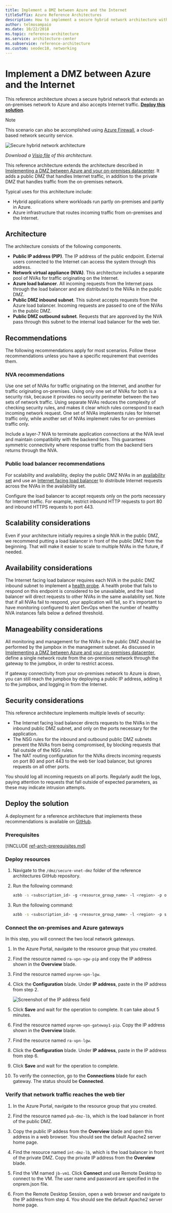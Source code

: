 ```yaml
---
title: Implement a DMZ between Azure and the Internet
titleSuffix: Azure Reference Architectures
description: How to implement a secure hybrid network architecture with Internet access in Azure.
author: telmosampaio
ms.date: 10/22/2018
ms.topic: reference-architecture
ms.service: architecture-center
ms.subservice: reference-architecture
ms.custom: seodec18, networking
---
```


# Implement a DMZ between Azure and the Internet

This reference architecture shows a secure hybrid network that extends an on-premises network to Azure and also accepts Internet traffic. [**Deploy this solution**](#deploy-the-solution).

> [!NOTE]
> This scenario can also be accomplished using [Azure Firewall](/azure/firewall/), a cloud-based network security service.

![Secure hybrid network architecture](./images/dmz-public.png)

*Download a [Visio file][visio-download] of this architecture.*

This reference architecture extends the architecture described in [Implementing a DMZ between Azure and your on-premises datacenter][implementing-a-secure-hybrid-network-architecture]. It adds a public DMZ that handles Internet traffic, in addition to the private DMZ that handles traffic from the on-premises network.

Typical uses for this architecture include:

- Hybrid applications where workloads run partly on-premises and partly in Azure.
- Azure infrastructure that routes incoming traffic from on-premises and the Internet.

## Architecture

The architecture consists of the following components.

- **Public IP address (PIP)**. The IP address of the public endpoint. External users connected to the Internet can access the system through this address.
- **Network virtual appliance (NVA)**. This architecture includes a separate pool of NVAs for traffic originating on the Internet.
- **Azure load balancer**. All incoming requests from the Internet pass through the load balancer and are distributed to the NVAs in the public DMZ.
- **Public DMZ inbound subnet**. This subnet accepts requests from the Azure load balancer. Incoming requests are passed to one of the NVAs in the public DMZ.
- **Public DMZ outbound subnet**. Requests that are approved by the NVA pass through this subnet to the internal load balancer for the web tier.

## Recommendations

The following recommendations apply for most scenarios. Follow these recommendations unless you have a specific requirement that overrides them.

### NVA recommendations

Use one set of NVAs for traffic originating on the Internet, and another for traffic originating on-premises. Using only one set of NVAs for both is a security risk, because it provides no security perimeter between the two sets of network traffic. Using separate NVAs reduces the complexity of checking security rules, and makes it clear which rules correspond to each incoming network request. One set of NVAs implements rules for Internet traffic only, while another set of NVAs implement rules for on-premises traffic only.

Include a layer-7 NVA to terminate application connections at the NVA level and maintain compatibility with the backend tiers. This guarantees symmetric connectivity where response traffic from the backend tiers returns through the NVA.

### Public load balancer recommendations

For scalability and availability, deploy the public DMZ NVAs in an [availability set][availability-set] and use an [Internet facing load balancer][load-balancer] to distribute Internet requests across the NVAs in the availability set.

Configure the load balancer to accept requests only on the ports necessary for Internet traffic. For example, restrict inbound HTTP requests to port 80 and inbound HTTPS requests to port 443.

## Scalability considerations

Even if your architecture initially requires a single NVA in the public DMZ, we recommend putting a load balancer in front of the public DMZ from the beginning. That will make it easier to scale to multiple NVAs in the future, if needed.

## Availability considerations

The Internet facing load balancer requires each NVA in the public DMZ inbound subnet to implement a [health probe][lb-probe]. A health probe that fails to respond on this endpoint is considered to be unavailable, and the load balancer will direct requests to other NVAs in the same availability set. Note that if all NVAs fail to respond, your application will fail, so it's important to have monitoring configured to alert DevOps when the number of healthy NVA instances falls below a defined threshold.

## Manageability considerations

All monitoring and management for the NVAs in the public DMZ should be performed by the jumpbox in the management subnet. As discussed in [Implementing a DMZ between Azure and your on-premises datacenter][implementing-a-secure-hybrid-network-architecture], define a single network route from the on-premises network through the gateway to the jumpbox, in order to restrict access.

If gateway connectivity from your on-premises network to Azure is down, you can still reach the jumpbox by deploying a public IP address, adding it to the jumpbox, and logging in from the Internet.

## Security considerations

This reference architecture implements multiple levels of security:

- The Internet facing load balancer directs requests to the NVAs in the inbound public DMZ subnet, and only on the ports necessary for the application.
- The NSG rules for the inbound and outbound public DMZ subnets prevent the NVAs from being compromised, by blocking requests that fall outside of the NSG rules.
- The NAT routing configuration for the NVAs directs incoming requests on port 80 and port 443 to the web tier load balancer, but ignores requests on all other ports.

You should log all incoming requests on all ports. Regularly audit the logs, paying attention to requests that fall outside of expected parameters, as these may indicate intrusion attempts.

## Deploy the solution

A deployment for a reference architecture that implements these recommendations is available on [GitHub][github-folder].

### Prerequisites

[!INCLUDE [ref-arch-prerequisites.md](../../../includes/ref-arch-prerequisites.md)]

### Deploy resources

1. Navigate to the `/dmz/secure-vnet-dmz` folder of the reference architectures GitHub repository.

2. Run the following command:

    ```bash
    azbb -s <subscription_id> -g <resource_group_name> -l <region> -p onprem.json --deploy
    ```

3. Run the following command:

    ```bash
    azbb -s <subscription_id> -g <resource_group_name> -l <region> -p secure-vnet-hybrid.json --deploy
    ```

### Connect the on-premises and Azure gateways

In this step, you will connect the two local network gateways.

1. In the Azure Portal, navigate to the resource group that you created.

2. Find the resource named `ra-vpn-vgw-pip` and copy the IP address shown in the **Overview** blade.

3. Find the resource named `onprem-vpn-lgw`.

4. Click the **Configuration** blade. Under **IP address**, paste in the IP address from step 2.

    ![Screenshot of the IP address field](./images/local-net-gw.png)

5. Click **Save** and wait for the operation to complete. It can take about 5 minutes.

6. Find the resource named `onprem-vpn-gateway1-pip`. Copy the IP address shown in the **Overview** blade.

7. Find the resource named `ra-vpn-lgw`.

8. Click the **Configuration** blade. Under **IP address**, paste in the IP address from step 6.

9. Click **Save** and wait for the operation to complete.

10. To verify the connection, go to the **Connections** blade for each gateway. The status should be **Connected**.

### Verify that network traffic reaches the web tier

1. In the Azure Portal, navigate to the resource group that you created.

2. Find the resource named `pub-dmz-lb`, which is the load balancer in front of the public DMZ.

3. Copy the public IP addess from the **Overview** blade and open this address in a web browser. You should see the default Apache2 server home page.

4. Find the resource named `int-dmz-lb`, which is the load balancer in front of the private DMZ. Copy the private IP address from the **Overview** blade.

5. Find the VM named `jb-vm1`. Click **Connect** and use Remote Desktop to connect to the VM. The user name and password are specified in the onprem.json file.

6. From the Remote Desktop Session, open a web browser and navigate to the IP address from step 4. You should see the default Apache2 server home page.

[availability-set]: /azure/virtual-machines/virtual-machines-windows-manage-availability
[github-folder]: https://github.com/mspnp/reference-architectures/tree/master/dmz/secure-vnet-dmz

[implementing-a-secure-hybrid-network-architecture]: ./secure-vnet-hybrid.md
[iptables]: https://help.ubuntu.com/community/IptablesHowTo
[lb-probe]: /azure/load-balancer/load-balancer-custom-probe-overview
[load-balancer]: /azure/load-balancer/load-balancer-Internet-overview
[network-security-group]: /azure/virtual-network/virtual-networks-nsg

[visio-download]: https://archcenter.blob.core.windows.net/cdn/dmz-reference-architectures.vsdx
